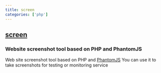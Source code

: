 ```yaml
---
title: screen
categories: ['php']
---
```

## [screen](https://github.com/microweber-dev/screen)

### Website screenshot tool based on PHP and PhantomJS


Web site screenshot tool based on PHP and [PhantomJS](https://phantomjs.org/ "")
You can use it to take screenshots for testing or monitoring service
